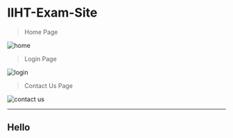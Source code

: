 # IIHT-Exam-Site
>Home Page


![home](https://user-images.githubusercontent.com/45584726/80854913-88018380-8c59-11ea-87ac-e5a69b80fc93.jpg)

>Login Page


![login](https://user-images.githubusercontent.com/45584726/80854876-2e995480-8c59-11ea-9c67-e8207be0986b.jpg)

>Contact Us Page


![contact us](https://user-images.githubusercontent.com/45584726/80854890-55578b00-8c59-11ea-9c85-cfb720475f91.jpg)

---

## Hello
